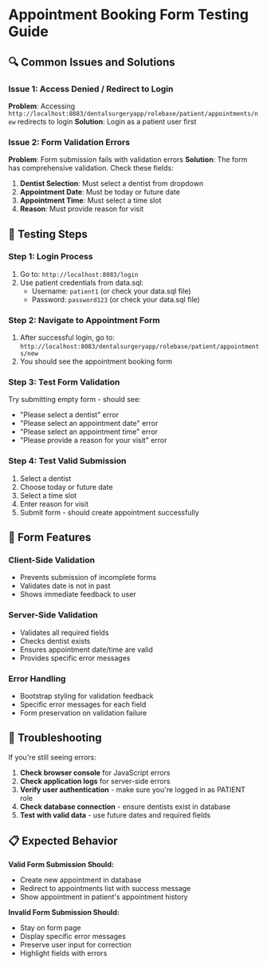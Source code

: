 # Appointment Booking Form Testing Guide

## 🔍 Common Issues and Solutions

### Issue 1: Access Denied / Redirect to Login
**Problem**: Accessing `http://localhost:8083/dentalsurgeryapp/rolebase/patient/appointments/new` redirects to login
**Solution**: Login as a patient user first

### Issue 2: Form Validation Errors
**Problem**: Form submission fails with validation errors
**Solution**: The form has comprehensive validation. Check these fields:

1. **Dentist Selection**: Must select a dentist from dropdown
2. **Appointment Date**: Must be today or future date
3. **Appointment Time**: Must select a time slot
4. **Reason**: Must provide reason for visit

## 🧪 Testing Steps

### Step 1: Login Process
1. Go to: `http://localhost:8083/login`
2. Use patient credentials from data.sql:
   - Username: `patient1` (or check your data.sql file)
   - Password: `password123` (or check your data.sql file)

### Step 2: Navigate to Appointment Form
1. After successful login, go to: `http://localhost:8083/dentalsurgeryapp/rolebase/patient/appointments/new`
2. You should see the appointment booking form

### Step 3: Test Form Validation
Try submitting empty form - should see:
- "Please select a dentist" error
- "Please select an appointment date" error  
- "Please select an appointment time" error
- "Please provide a reason for your visit" error

### Step 4: Test Valid Submission
1. Select a dentist
2. Choose today or future date
3. Select a time slot
4. Enter reason for visit
5. Submit form - should create appointment successfully

## 🔧 Form Features

### Client-Side Validation
- Prevents submission of incomplete forms
- Validates date is not in past
- Shows immediate feedback to user

### Server-Side Validation  
- Validates all required fields
- Checks dentist exists
- Ensures appointment date/time are valid
- Provides specific error messages

### Error Handling
- Bootstrap styling for validation feedback
- Specific error messages for each field
- Form preservation on validation failure

## 🚨 Troubleshooting

If you're still seeing errors:

1. **Check browser console** for JavaScript errors
2. **Check application logs** for server-side errors
3. **Verify user authentication** - make sure you're logged in as PATIENT role
4. **Check database connection** - ensure dentists exist in database
5. **Test with valid data** - use future dates and required fields

## 📋 Expected Behavior

**Valid Form Submission Should:**
- Create new appointment in database
- Redirect to appointments list with success message
- Show appointment in patient's appointment history

**Invalid Form Submission Should:**
- Stay on form page
- Display specific error messages  
- Preserve user input for correction
- Highlight fields with errors